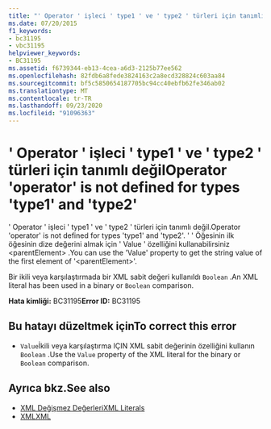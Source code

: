 ```yaml
---
title: "' Operator ' işleci ' type1 ' ve ' type2 ' türleri için tanımlı değil"
ms.date: 07/20/2015
f1_keywords:
- bc31195
- vbc31195
helpviewer_keywords:
- BC31195
ms.assetid: f6739344-eb13-4cea-a6d3-2125b77ee562
ms.openlocfilehash: 82fdb6a8fede3824163c2a8ecd328824c603aa84
ms.sourcegitcommit: bf5c5850654187705bc94cc40ebfb62fe346ab02
ms.translationtype: MT
ms.contentlocale: tr-TR
ms.lasthandoff: 09/23/2020
ms.locfileid: "91096363"
---
```

# <a name="operator-operator-is-not-defined-for-types-type1-and-type2"></a><span data-ttu-id="62d4e-102">' Operator ' işleci ' type1 ' ve ' type2 ' türleri için tanımlı değil</span><span class="sxs-lookup"><span data-stu-id="62d4e-102">Operator 'operator' is not defined for types 'type1' and 'type2'</span></span>

<span data-ttu-id="62d4e-103">' Operator ' işleci ' type1 ' ve ' type2 ' türleri için tanımlı değil.</span><span class="sxs-lookup"><span data-stu-id="62d4e-103">Operator 'operator' is not defined for types 'type1' and 'type2'.</span></span> <span data-ttu-id="62d4e-104">' ' Öğesinin ilk öğesinin dize değerini almak için ' Value ' özelliğini kullanabilirsiniz \<parentElement> .</span><span class="sxs-lookup"><span data-stu-id="62d4e-104">You can use the 'Value' property to get the string value of the first element of '\<parentElement>'.</span></span>  
  
 <span data-ttu-id="62d4e-105">Bir ikili veya karşılaştırmada bir XML sabit değeri kullanıldı `Boolean` .</span><span class="sxs-lookup"><span data-stu-id="62d4e-105">An XML literal has been used in a binary or `Boolean` comparison.</span></span>  
  
 <span data-ttu-id="62d4e-106">**Hata kimliği:** BC31195</span><span class="sxs-lookup"><span data-stu-id="62d4e-106">**Error ID:** BC31195</span></span>  
  
## <a name="to-correct-this-error"></a><span data-ttu-id="62d4e-107">Bu hatayı düzeltmek için</span><span class="sxs-lookup"><span data-stu-id="62d4e-107">To correct this error</span></span>  
  
- <span data-ttu-id="62d4e-108">`Value`İkili veya karşılaştırma IÇIN XML sabit değerinin özelliğini kullanın `Boolean` .</span><span class="sxs-lookup"><span data-stu-id="62d4e-108">Use the `Value` property of the XML literal for the binary or `Boolean` comparison.</span></span>  
  
## <a name="see-also"></a><span data-ttu-id="62d4e-109">Ayrıca bkz.</span><span class="sxs-lookup"><span data-stu-id="62d4e-109">See also</span></span>

- [<span data-ttu-id="62d4e-110">XML Değişmez Değerleri</span><span class="sxs-lookup"><span data-stu-id="62d4e-110">XML Literals</span></span>](../language-reference/xml-literals/index.md)
- [<span data-ttu-id="62d4e-111">XML</span><span class="sxs-lookup"><span data-stu-id="62d4e-111">XML</span></span>](../programming-guide/language-features/xml/index.md)
